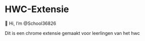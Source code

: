 # **HWC-Extensie**

👋 Hi, I’m @School36826

Dit is een chrome extensie gemaakt voor leerlingen van het hwc
